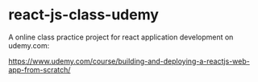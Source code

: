 # react-js-class-udemy
A online class practice project for react application development on udemy.com: 

https://www.udemy.com/course/building-and-deploying-a-reactjs-web-app-from-scratch/
